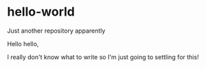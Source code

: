 # hello-world
Just another repository apparently

Hello hello,

I really don't know what to write so I'm just going to settling for this!

